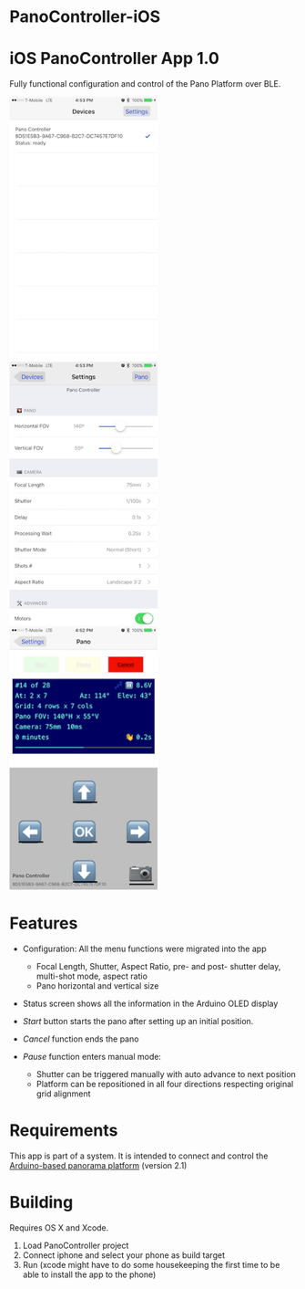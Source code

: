 # PanoController-iOS

iOS PanoController App 1.0
==========================

Fully functional configuration and control of the Pano Platform over BLE.

<img src="media/connect-screen.png" width="260" alt="Connect Screen"><img src="media/config-screen.png" width="260" alt="Config Screen"><img src="media/pano-screen.png" width="260" alt="Panorama Status and Pause Commands">

Features
========

- Configuration: All the menu functions were migrated into the app
  - Focal Length, Shutter, Aspect Ratio, pre- and post- shutter delay, multi-shot mode, aspect ratio
  - Pano horizontal and vertical size
  
- Status screen shows all the information in the Arduino OLED display
- *Start* button starts the pano after setting up an initial position.
- *Cancel* function ends the pano
- *Pause* function enters manual mode:
  - Shutter can be triggered manually with auto advance to next position
  - Platform can be repositioned in all four directions respecting original grid alignment

Requirements
============

This app is part of a system. It is intended to connect and control the <a href="/laurb9/PanoController-Arduino">Arduino-based panorama platform</a> (version 2.1)

Building
========

Requires OS X and Xcode.
1. Load PanoController project
2. Connect iphone and select your phone as build target
3. Run (xcode might have to do some housekeeping the first time to be able to install the app to the phone)
